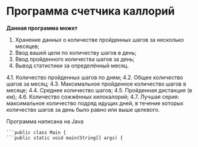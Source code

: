 
# Программа счетчика каллорий

**Данная программа может**

1. Хранение данных о количестве пройденных шагов за несколько месяцев;
2. Ввод вашей цели по количеству шагов в день;
3. Ввод пройденного количества шагов за день;
4. Вывод статистики за определённый месяц.

4.1. Количество пройденных шагов по дням;
4.2. Общее количество шагов за месяц;
4.3. Максимальное пройденное количество шагов в месяце;
4.4. Среднее количество шагов;
4.5. Пройденная дистанция (в км);
4.6. Количество сожжённых килокалорий;
4.7. Лучшая серия: максимальное количество подряд идущих дней, в течение которых количество шагов за день было равно или выше целевого.

Программа написана на Java

```
```public class Main {
```public static void main(String[] args) {
